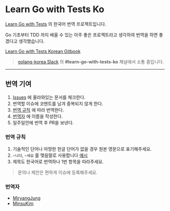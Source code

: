# Learn Go with Tests Ko

[Learn Go with Tests](https://github.com/quii/learn-go-with-tests) 의 한국어 번역 프로젝트입니다.

Go 기초부터 TDD 까지 배울 수 있는 아주 좋은 프로젝트라고 생각하여 번역을 하면 좋겠다고 생각했습니다.

[Learn Go with Tests Korean Gitbook](https://miryang.gitbook.io/learn-go-with-tests/)

> [golang-korea Slack](https://bit.ly/2olKYdM) 의 __#learn-go-with-tests-ko__ 채널에서 소통 중입니다.

---

## 번역 기여

1. [Issues](https://github.com/MiryangJung/learn-go-with-tests-ko/issues) 에 올라와있는 문서를 체크한다.
2. 번역할 이슈에 코멘트를 남겨 중복되지 않게 한다.
3. [번역 규칙](#번역-규칙) 에 따라 번역한다.
4. [번역자](#번역자) 에 이름을 작성한다.
5. 일주일안에 번역 후 PR을 보낸다.

### 번역 규칙

1. 기술적인 단어나 마땅한 한글 단어가 없을 경우 원본 영문으로 표기해주세요.
2. `~니다`, `~세요` 를 맺음말로 사용합니다 [예시](https://cloud.google.com/go/docs/setup?hl=ko)
3. 제목도 한국어로 번역하나 1번 항목을 따라주세요.

> 문의나 제안은 편하게 이슈에 등록해주세요.

### 번역자
- [MiryangJung](https://github.com/miryangjung)
- [MinsuKim](https://github.com/alstn2468ß)
